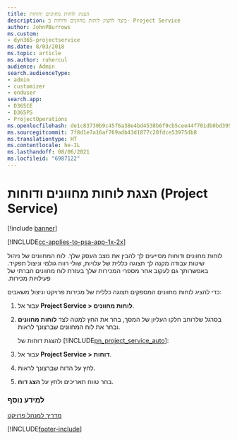 ```yaml
---
title: הצגת לוחות מחוונים ודוחות
description: כיצד להציג לוחות מחוונים ודוחות ב- Project Service
author: JohnPBurrows
ms.custom:
- dyn365-projectservice
ms.date: 8/03/2018
ms.topic: article
ms.author: ruhercul
audience: Admin
search.audienceType:
- admin
- customizer
- enduser
search.app:
- D365CE
- D365PS
- ProjectOperations
ms.openlocfilehash: de1c83730b9c45f6a38e4bd4538b6f9cb5cee44f701db0bd395069cf8336d080
ms.sourcegitcommit: 7f8d1e7a16af769adb43d1877c28fdce53975db8
ms.translationtype: HT
ms.contentlocale: he-IL
ms.lasthandoff: 08/06/2021
ms.locfileid: "6987122"
---
```

# <a name="view-dashboards-and-reports-project-service"></a>הצגת לוחות מחוונים ודוחות (Project Service)

[!include [banner](../includes/psa-now-project-operations.md)]

[!INCLUDE[cc-applies-to-psa-app-1x-2x](../includes/cc-applies-to-psa-app-1x-2x.md)]

לוחות מחוונים ודוחות מסייעים לך להבין את מצב העסק שלך. לוח המחוונים של ניהול שיטות עבודה מקנה לך תצוגה כללית של עלויות, שולי רווח גולמי וניצול תפקיד. באפשרותך גם לעקוב אחר מספרי המכירות שלך בעזרת ‏‫לוח מחוונים חברתי של פעילויות מכירות.  
  
 כדי להציג לוחות מחוונים המספקים תצוגה כללית של מכירות פרויקט וניצול משאבים:  
  
1. עבור אל **Project Service > לוחות מחוונים**.  
  
2. בסרגל שלרוחב חלקו העליון של המסך, בחר את החץ למטה לצד **לוחות מחוונים** ובחר את לוח המחוונים שברצונך לראות.  
  
   להצגת דוחות של [!INCLUDE[pn_project_service_auto](../includes/pn-project-service-auto.md)]:  
  
3. עבור אל **Project Service > דוחות**.  
  
4. לחץ על הדוח שברצונך לראות.  
  
5. בחר טווח תאריכים ולחץ על **הצג דוח**.  
  
### <a name="see-also"></a>למידע נוסף  
 [מדריך למנהל פרויקט](../psa/project-manager-guide.md)


[!INCLUDE[footer-include](../includes/footer-banner.md)]